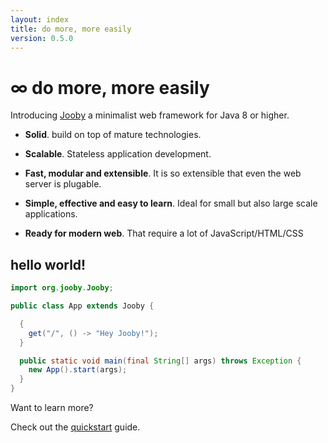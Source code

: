 ```yaml
---
layout: index
title: do more, more easily
version: 0.5.0
---
```


# &infin; do more, more easily

Introducing [Jooby](http://jooby.org) a minimalist web framework for Java 8 or higher.

* **Solid**. build on top of mature technologies.

* **Scalable**. Stateless application development.

* **Fast, modular and extensible**. It is so extensible that even the web server is plugable.

* **Simple, effective and easy to learn**. Ideal for small but also large scale applications.

* **Ready for modern web**. That require a lot of JavaScript/HTML/CSS

## hello world!

```java
import org.jooby.Jooby;

public class App extends Jooby {

  {
    get("/", () -> "Hey Jooby!");
  }

  public static void main(final String[] args) throws Exception {
    new App().start(args);
  }
}

```


Want to learn more?

Check out the [quickstart](/quickstart) guide.
